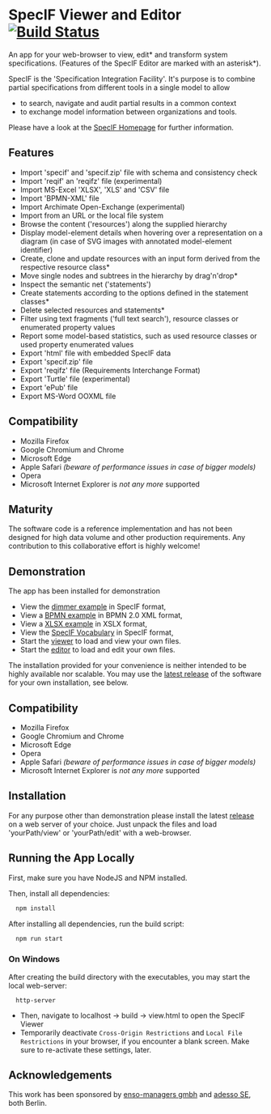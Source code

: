 # SpecIF Viewer and Editor [![Build Status](https://travis-ci.org/GfSE/SpecIF-Viewer.svg?branch=master)](https://travis-ci.org/GfSE/SpecIF-Viewer)
An app for your web-browser to view, edit\* and transform system specifications. (Features of the SpecIF Editor are marked with an asterisk\*).

SpecIF is the 'Specification Integration Facility'. It's purpose is to combine partial specifications from different tools in a single model to allow
- to search, navigate and audit partial results in a common context
- to exchange model information between organizations and tools.

Please have a look at the [SpecIF Homepage](https://specif.de) for further information.

## Features
- Import 'specif' and 'specif.zip' file with schema and consistency check
- Import 'reqif' an 'reqifz' file (experimental)
- Import MS-Excel 'XLSX', 'XLS' and 'CSV' file
- Import 'BPMN-XML' file
- Import Archimate Open-Exchange (experimental)
- Import from an URL or the local file system
- Browse the content ('resources') along the supplied hierarchy
- Display model-element details when hovering over a representation on a diagram (in case of SVG images with annotated model-element identifier)
- Create, clone and update resources with an input form derived from the respective resource class*
- Move single nodes and subtrees in the hierarchy by drag'n'drop*
- Inspect the semantic net ('statements')
- Create statements according to the options defined in the statement classes*
- Delete selected resources and statements*
- Filter using text fragments ('full text search'), resource classes or enumerated property values
- Report some model-based statistics, such as used resource classes or used property enumerated values
- Export 'html' file with embedded SpecIF data
- Export 'specif.zip' file
- Export 'reqifz' file (Requirements Interchange Format)
- Export 'Turtle' file (experimental)
- Export 'ePub' file
- Export MS-Word OOXML file

## Compatibility
- Mozilla Firefox
- Google Chromium and Chrome
- Microsoft Edge
- Apple Safari _(beware of performance issues in case of bigger models)_
- Opera
- Microsoft Internet Explorer is _not any more_ supported

## Maturity
The software code is a reference implementation and has not been designed for high data volume and other production requirements. 
Any contribution to this collaborative effort is highly welcome!

## Demonstration
The app has been installed for demonstration
- View the [dimmer example](https://specif.de/apps/view#import=../examples/Dimmer.specifz) in SpecIF format,
- View a [BPMN example](https://specif.de/apps/view#import=../examples/Fahrtbeginn.bpmn) in BPMN 2.0 XML format,
- View a [XLSX example](https://specif.de/apps/view#import=../examples/Requirements.xlsx) in XSLX format,
- View the [SpecIF Vocabulary](https://specif.de/apps/view#import=../examples/Vocabulary.specifz) in SpecIF format,
- Start the [viewer](https://specif.de/apps/view) to load and view your own files.
- Start the [editor](https://specif.de/apps/edit) to load and edit your own files.

The installation provided for your convenience is neither intended to be highly available nor scalable.
You may use the [latest release](https://github.com/GfSE/SpecIF-Viewer/releases) of the software for 
your own installation, see below.

## Compatibility
- Mozilla Firefox
- Google Chromium and Chrome
- Microsoft Edge
- Opera
- Apple Safari _(beware of performance issues in case of bigger models)_
- Microsoft Internet Explorer is _not any more_ supported

## Installation
For any purpose other than demonstration please install the latest [release](https://github.com/GfSE/SpecIF-Viewer/releases) 
on a web server of your choice. Just unpack the files and load 'yourPath/view' or 'yourPath/edit' with a web-browser.

## Running the App Locally
First, make sure you have NodeJS and NPM installed.

Then, install all dependencies:
```bash
  npm install
```

After installing all dependencies, run the build script:
```bash
  npm run start
```

### On Windows

After creating the build directory with the executables, you may start the local web-server:
```
  http-server
```

- Then, navigate to localhost -> build -> view.html to open the SpecIF Viewer 
- Temporarily deactivate ```Cross-Origin Restrictions``` and ```Local File Restrictions``` in your browser, if you encounter a blank screen.
Make sure to re-activate these settings, later.

## Acknowledgements
This work has been sponsored by [enso-managers gmbh](http://enso-managers.de) and [adesso SE](http://adesso.de), both Berlin.
